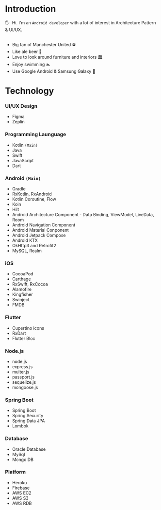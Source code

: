 # Introduction
🖐&nbsp;&nbsp;Hi. I'm an `Android developer` with a lot of interest in Architecture Pattern & UI/UX. <br/>
<br/>
* Big fan of Manchester United ⚽️
* Like ale beer 🍺
* Love to look around furniture and interiors 🏛
* Enjoy swimming 🏊‍
* Use Google Android & Samsung Galaxy 📱

# Technology

### UI/UX Design
* Figma
* Zeplin

### Programming Launguage
* Kotlin `(Main)`
* Java
* Swift
* JavaScript
* Dart

### Android `(Main)`
* Gradle
* RxKotlin, RxAndroid
* Kotlin Coroutine, Flow
* Koin
* Hilt
* Android Architecture Component - Data Binding, ViewModel, LiveData, Room
* Android Navigation Component
* Android Material Conponent
* Android Jetpack Compose
* Android KTX
* OkHttp3 and Retrofit2
* MySQL, Realm

### iOS
* CocoaPod
* Carthage
* RxSwift, RxCocoa
* Alamofire
* Kingfisher
* Swinject
* FMDB

### Flutter
* Cupertino icons
* RxDart
* Flutter Bloc

### Node.js
* node.js
* express.js
* multer.js
* passport.js
* sequelize.js
* mongoose.js

### Spring Boot
* Spring Boot
* Spring Security
* Spring Data JPA
* Lombok

### Database
* Oracle Database
* MySql
* Mongo DB

### Platform
* Heroku
* Firebase
* AWS EC2
* AWS S3
* AWS RDB
